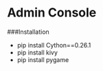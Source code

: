 # Admin Console

###Installation
- pip install Cython==0.26.1
- pip install kivy
- pip install pygame